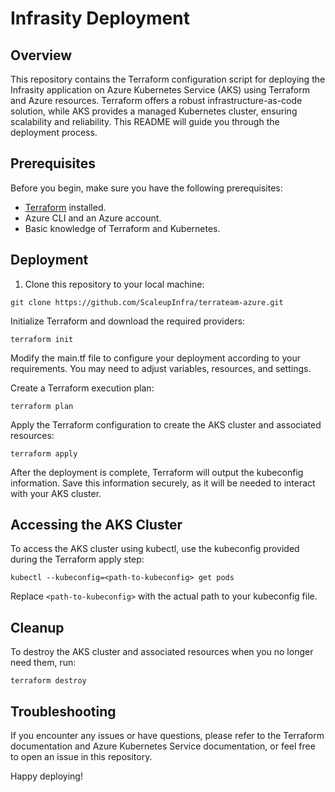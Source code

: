 # Infrasity Deployment

## Overview

This repository contains the Terraform configuration script for deploying the Infrasity application on Azure Kubernetes Service (AKS) using Terraform and Azure resources. Terraform offers a robust infrastructure-as-code solution, while AKS provides a managed Kubernetes cluster, ensuring scalability and reliability. This README will guide you through the deployment process.

## Prerequisites

Before you begin, make sure you have the following prerequisites:

- [Terraform](https://www.terraform.io/downloads.html) installed.
- Azure CLI and an Azure account.
- Basic knowledge of Terraform and Kubernetes.

## Deployment

1. Clone this repository to your local machine:

```
git clone https://github.com/ScaleupInfra/terrateam-azure.git
```

Initialize Terraform and download the required providers:

```
terraform init

```

Modify the main.tf file to configure your deployment according to your requirements. You may need to adjust variables, resources, and settings.

Create a Terraform execution plan:

```
terraform plan

```

Apply the Terraform configuration to create the AKS cluster and associated resources:

```
terraform apply

```

After the deployment is complete, Terraform will output the kubeconfig information. Save this information securely, as it will be needed to interact with your AKS cluster.

## Accessing the AKS Cluster

To access the AKS cluster using kubectl, use the kubeconfig provided during the Terraform apply step:

```
kubectl --kubeconfig=<path-to-kubeconfig> get pods

```

Replace `<path-to-kubeconfig>` with the actual path to your kubeconfig file.

## Cleanup

To destroy the AKS cluster and associated resources when you no longer need them, run:

```
terraform destroy

```

## Troubleshooting

If you encounter any issues or have questions, please refer to the Terraform documentation and Azure Kubernetes Service documentation, or feel free to open an issue in this repository.

Happy deploying!
